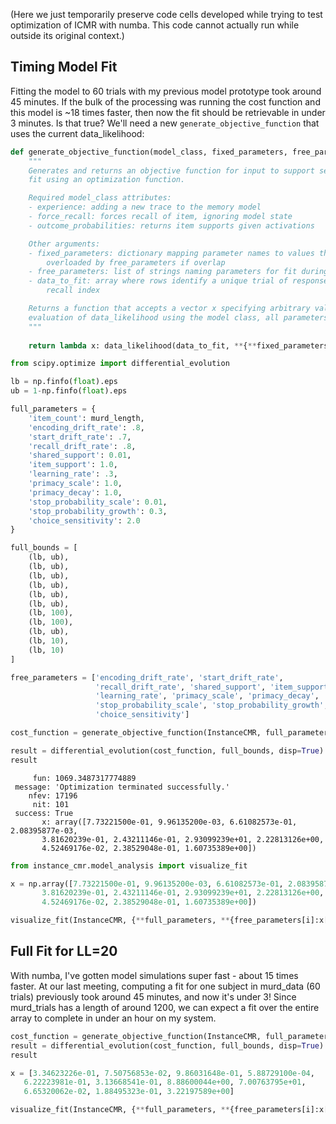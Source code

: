 (Here we just temporarily preserve code cells developed while trying to test optimization of ICMR with numba.
This code cannot actually run while outside its original context.)


## Timing Model Fit
Fitting the model to 60 trials with my previous model prototype took around 45 minutes. If the bulk of the
processing was running the cost function and this model is ~18 times faster, then now the fit should be
retrievable in under 3 minutes. Is that true? We'll need a new `generate_objective_function` that uses the
current data_likelihood:

```python
def generate_objective_function(model_class, fixed_parameters, free_parameters, data_to_fit):
    """
    Generates and returns an objective function for input to support search through parameter space for a model
    fit using an optimization function.

    Required model_class attributes:  
    - experience: adding a new trace to the memory model  
    - force_recall: forces recall of item, ignoring model state  
    - outcome_probabilities: returns item supports given activations

    Other arguments:  
    - fixed_parameters: dictionary mapping parameter names to values they'll be fixed to during search,
        overloaded by free_parameters if overlap
    - free_parameters: list of strings naming parameters for fit during search
    - data_to_fit: array where rows identify a unique trial of responses and columns corresponds to a unique
        recall index

    Returns a function that accepts a vector x specifying arbitrary values for free parameters and returns
    evaluation of data_likelihood using the model class, all parameters, and provided data.
    """
    
    return lambda x: data_likelihood(data_to_fit, **{**fixed_parameters, **{free_parameters[i]:x[i] for i in range(len(x))}})
```

```python
from scipy.optimize import differential_evolution

lb = np.finfo(float).eps
ub = 1-np.finfo(float).eps

full_parameters = {
    'item_count': murd_length,
    'encoding_drift_rate': .8,
    'start_drift_rate': .7,
    'recall_drift_rate': .8,
    'shared_support': 0.01,
    'item_support': 1.0,
    'learning_rate': .3,
    'primacy_scale': 1.0,
    'primacy_decay': 1.0,
    'stop_probability_scale': 0.01,
    'stop_probability_growth': 0.3,
    'choice_sensitivity': 2.0
}

full_bounds = [
    (lb, ub),
    (lb, ub),
    (lb, ub),
    (lb, ub),
    (lb, ub),
    (lb, ub),
    (lb, 100),
    (lb, 100),
    (lb, ub),
    (lb, 10),
    (lb, 10)
]

free_parameters = ['encoding_drift_rate', 'start_drift_rate', 
                   'recall_drift_rate', 'shared_support', 'item_support', 
                   'learning_rate', 'primacy_scale', 'primacy_decay', 
                   'stop_probability_scale', 'stop_probability_growth', 
                   'choice_sensitivity']

cost_function = generate_objective_function(InstanceCMR, full_parameters, free_parameters, murd_trials[:60])

result = differential_evolution(cost_function, full_bounds, disp=True)
result
```

```
     fun: 1069.3487317774889
 message: 'Optimization terminated successfully.'
    nfev: 17196
     nit: 101
 success: True
       x: array([7.73221500e-01, 9.96135200e-03, 6.61082573e-01, 2.08395877e-03,
       3.81620239e-01, 2.43211146e-01, 2.93099239e+01, 2.22813126e+00,
       4.52469176e-02, 2.38529048e-01, 1.60735389e+00])
```

```python
from instance_cmr.model_analysis import visualize_fit

x = np.array([7.73221500e-01, 9.96135200e-03, 6.61082573e-01, 2.08395877e-03,
       3.81620239e-01, 2.43211146e-01, 2.93099239e+01, 2.22813126e+00,
       4.52469176e-02, 2.38529048e-01, 1.60735389e+00])

visualize_fit(InstanceCMR, {**full_parameters, **{free_parameters[i]:x[i] for i in range(len(x))}}, murd_events, 'subject == 1', experiment_count=1000, savefig=True)
```

## Full Fit for LL=20
With numba, I've gotten model simulations super fast - about 15 times faster. At our last meeting, computing
a fit for one subject in murd_data (60 trials) previously took around 45 minutes, and now it's under 3! Since
murd_trials has a length of around 1200, we can expect a fit over the entire array to complete in under an
hour on my system.

```python
cost_function = generate_objective_function(InstanceCMR, full_parameters, free_parameters, murd_trials)
result = differential_evolution(cost_function, full_bounds, disp=True)
result
```

```python
x = [3.34623226e-01, 7.50756853e-02, 9.86031648e-01, 5.88729100e-04,
   6.22223981e-01, 3.13668541e-01, 8.88600044e+00, 7.00763795e+01,
   6.65320062e-02, 1.88495323e-01, 3.22197589e+00]

visualize_fit(InstanceCMR, {**full_parameters, **{free_parameters[i]:x[i] for i in range(len(x))}}, murd_events, 'subject >= 1', experiment_count=1000, savefig=True)
```
```python

```


